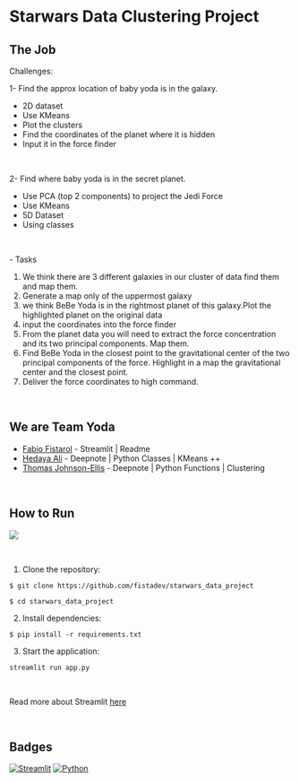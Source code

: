 # Starwars Data Clustering Project

## The Job

Challenges:

1- Find the approx location of baby
yoda is in the galaxy.

- 2D dataset
- Use KMeans
- Plot the clusters
- Find the coordinates of the planet where it is hidden
- Input it in the force finder

<p>&nbsp;</p>

2- Find where baby yoda is in the secret planet.

- Use PCA (top 2 components) to project the Jedi Force
- Use KMeans
- 5D Dataset
- Using classes

<p>&nbsp;</p>

_-_ Tasks

1. We think there are 3 different galaxies in our cluster of data find them
   and map them.
2. Generate a map only of the uppermost galaxy
3. we think BeBe Yoda is in the rightmost planet of this galaxy.Plot the
   highlighted planet on the original data
4. input the coordinates into the force finder
5. From the planet data you will need to extract the force concentration
   and its two principal components. Map them.
6. Find BeBe Yoda in the closest point to the gravitational center of the
   two principal components of the force. Highlight in a map the
   gravitational center and the closest point.
7. Deliver the force coordinates to high command.

<p>&nbsp;</p>

## We are Team Yoda

- [Fabio Fistarol](https://github.com/fistadev) - Streamlit | Readme
- [Hedaya Ali](https://github.com/HedayaAli) - Deepnote | Python Classes | KMeans ++
- [Thomas Johnson-Ellis](https://github.com/Tomjohnsonellis) - Deepnote | Python Functions | Clustering

<p>&nbsp;</p>

## How to Run

![](https://cdn.ilpost.it/wp-content/uploads/2019/12/babyyoda.jpg?x72029)

<p>&nbsp;</p>

1. Clone the repository:

```
$ git clone https://github.com/fistadev/starwars_data_project

$ cd starwars_data_project
```

2. Install dependencies:

```
$ pip install -r requirements.txt
```

3. Start the application:

```
streamlit run app.py
```

<p>&nbsp;</p>

Read more about Streamlit [here](https://docs.streamlit.io/en/stable/index.html)

<p>&nbsp;</p>

## Badges

[![Streamlit](https://img.shields.io/badge/made%20with-Streamlit-red)](https://streamlit.io/)
[![Python](https://img.shields.io/badge/python-v3.8-blue)](https://www.python.org/)
